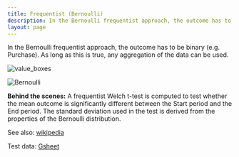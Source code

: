 ```yaml
---
title: Frequentist (Bernoulli)
description: In the Bernoulli frequentist approach, the outcome has to be binary (e.g. Purchase). As long as this is true, any aggregation of the data can be used.
layout: page
---
```


In the Bernoulli frequentist approach, the outcome has to be binary (e.g. Purchase). As long as this is true, any aggregation of the data can be used.

![value_boxes]({{site.url}}/{{site.baseurl}}/core_app/old/impact/web_application/dashboard/models/frequentist/images/value_box.png)

![Bernoulli]({{site.url}}/{{site.baseurl}}/core_app/old/impact/web_application/dashboard/models/frequentist/images/bernouilli-768x427.jpg)

**Behind the scenes:** A frequentist Welch t-test is computed to test whether the mean outcome is significantly different between the Start period and the End period. The standard deviation used in the test is derived from the properties of the Bernoulli distribution.

See also: [wikipedia](https://en.wikipedia.org/wiki/Welch’s_t-test)

Test data: [Gsheet](https://docs.google.com/spreadsheets/d/1VJJ2j5ldrSfvLQatd9SAikIJX_2dhBgDCjkdX_oUgB4/edit#gid=0)
